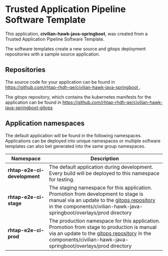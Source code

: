 # Trusted Application Pipeline Software Template

This application, **civilian-hawk-java-springboot**, was created from a Trusted Application Pipeline Software Template.

The software templates create a new source and gitops deployment repositories with a sample source application. 

## Repositories

The source code for your application can be found in [https://github.com/rhtap-rhdh-qe/civilian-hawk-java-springboot ](https://github.com/rhtap-rhdh-qe/civilian-hawk-java-springboot ).
 
The gitops repository, which contains the kubernetes manifests for the application can be found in 
[https://github.com/rhtap-rhdh-qe/civilian-hawk-java-springboot-gitops ](https://github.com/rhtap-rhdh-qe/civilian-hawk-java-springboot-gitops ) 

## Application namespaces 

The default application will be found in the following namespaces. Applications can be deployed into unique namespaces or multiple software templates can also bet generated into the same group namespaces.  

|  Namespace   |  Description   |  
| -------- | -------- |   
| **rhtap-e2e-ci-development** | The default application during development. Every build will be deployed to this namespace for testing. | 
| **rhtap-e2e-ci-stage** | The staging namespace for this application. Promotion from development to stage is manual via an update to the [gitops repository](https://github.com/rhtap-rhdh-qe/civilian-hawk-java-springboot-gitops ) in the components/civilian-hawk-java-springboot/overlays/prod directory |  
| **rhtap-e2e-ci-prod** | The production namespace for this application. Promotion from stage to production is manual via an update to the [gitops repository](https://github.com/rhtap-rhdh-qe/civilian-hawk-java-springboot-gitops ) in the components/civilian-hawk-java-springboot/overlays/prod directory | 